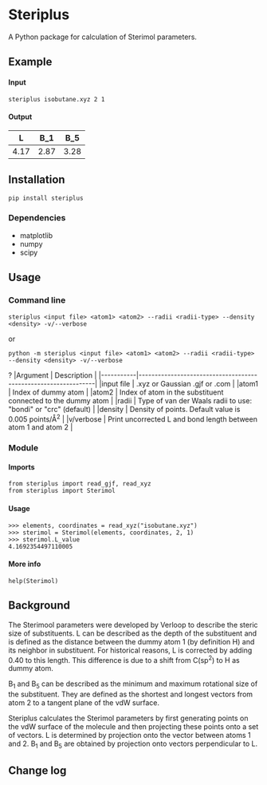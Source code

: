 # Steriplus
A Python package for calculation of Sterimol parameters.

## Example
#### Input
```
steriplus isobutane.xyz 2 1
```

#### Output

|L      |B\_1      | B\_5 |
|-|-|-|
|4.17     |2.87      |3.28|
## Installation
```
pip install steriplus
```

### Dependencies
* matplotlib
* numpy
* scipy

## Usage
### Command line
```
steriplus <input file> <atom1> <atom2> --radii <radii-type> --density <density> -v/--verbose
```  
or  
```
python -m steriplus <input file> <atom1> <atom2> --radii <radii-type> --density <density> -v/--verbose
```

 ? |Argument   | Description                                                    |
|-----------|----------------------------------------------------------------|
|input file | .xyz or Gaussian .gjf or .com                                  |
|atom1      | Index of dummy atom                                            |
|atom2      | Index of atom in the substituent connected to the dummy atom   |
|radii      | Type of van der Waals radii to use: "bondi" or "crc" (default) |
|density    | Density of points. Default value is 0.005 points/Å<sup>2</sup> |
|v/verbose  | Print uncorrected L and bond length between atom 1 and atom 2  |

### Module
#### Imports
```
from steriplus import read_gjf, read_xyz
from steriplus import Sterimol
```

#### Usage
```
>>> elements, coordinates = read_xyz("isobutane.xyz")
>>> sterimol = Sterimol(elements, coordinates, 2, 1)
>>> sterimol.L_value
4.1692354497110005
```

#### More info
```
help(Sterimol)
```

## Background
The Sterimool parameters were developed by Verloop to describe the steric size
of substituents. L can be described as the depth of the substituent and is
defined as the distance between the dummy atom 1 (by definition H) and its
neighbor in substituent. For historical reasons, L is corrected by adding 0.40
to this length. This difference is due to a shift from C(sp<sup>2</sup>) to H
as dummy atom.

B<sub>1</sub> and B<sub>5</sub> can be described as the minimum and maximum
rotational size of the substituent. They are defined as the shortest and longest
vectors from atom 2 to a tangent plane of the vdW surface.

Steriplus calculates the Sterimol parameters by first generating points on the
vdW surface of the molecule and then projecting these points onto a set of
vectors. L is determined by projection onto the vector between atoms 1 and 2.
B<sub>1</sub> and B<sub>5</sub> are obtained by projection onto vectors
perpendicular to L.

## Change log
